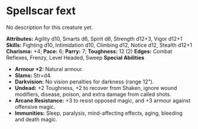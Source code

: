 # Spellscar fext

No description for this creature yet.

**Attributes:** Agility d10, Smarts d6, Spirit d8, Strength d12+3, Vigor
d12+1
**Skills:** Fighting d10, Intimidation d10, Climbing d12, Notice d12,
Stealth d12+1
**Charisma:** +4; **Pace:** 6; **Parry:** 7; **Toughness:** 12 (2)
**Edges:** Combat Reflexes, Frenzy, Level Headed, Sweep
**Special Abilities**

- **Armour +2:** Natural armour.
- **Slams:** Str+d4.
- **Darkvision:** No vision penalties for darkness (range 12").
- **Undead:** +2 Toughness, +2 to recover from Shaken, ignore wound
modifiers, disease, poison, and extra damage from called shots.
- **Arcane Resistance:** +3 to resist opposed magic, and +3 armour
against offensive magic.
- **Immunities:** Sleep, paralysis, mind-affecting effects, aging,
bleeding and death magic.
